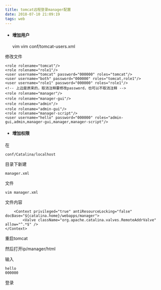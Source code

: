 ```yaml
---
title: tomcat远程登录manager配置
date: 2018-07-10 21:09:19
tags: web
---
```

- #### 增加用户    
    
    vim vim conf/tomcat-users.xml

修改文件
```
<role rolename="tomcat"/>
<role rolename="role1"/>
<user username="tomcat" password="000000" roles="tomcat"/>
<user username="both" password="000000" roles="tomcat,role1"/>
<user username="role1" password="000000" roles="role1"/>
<!-- 上边是原来的，取消注释要修改password，也可以不取消注释 -->
<role rolename="manager"/>　
<role rolename="manager-gui"/>　
<role rolename="admin"/>　
<role rolename="admin-gui"/>　
<role rolename="manager-script"/>
<user username="hello" password="000000" roles="admin-gui,admin,manager-gui,manager,manager-script"/>
```
- #### 增加权限
在
```
conf/Catalina/localhost
```
目录下新建
```
manager.xml
```
文件
    
    vim manager.xml

文件内容
```
    <Context privileged="true" antiResourceLocking="false" docBase="${catalina.home}/webapps/manager">
        <Valve className="org.apache.catalina.valves.RemoteAddrValve" allow="^.*$" />
</Context>
```

重启tomcat

然后打开ip/manager/html

输入

```
hello
000000
```

登录
